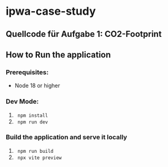 # ipwa-case-study

## Quellcode für Aufgabe 1: CO2-Footprint

## How to Run the application

### Prerequisites:

- Node 18 or higher

### Dev Mode:

1. <code> npm install </code>
2. <code> npm run dev </code>

### Build the application and serve it locally

1. <code> npm run build </code>
2. <code> npx vite preview </code>

